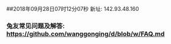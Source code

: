 ##2018年09月28日07时12分07秒 新址: 142.93.48.160
### 兔友常见问题及解答: https://github.com/wanggonging/d/blob/w/FAQ.md
